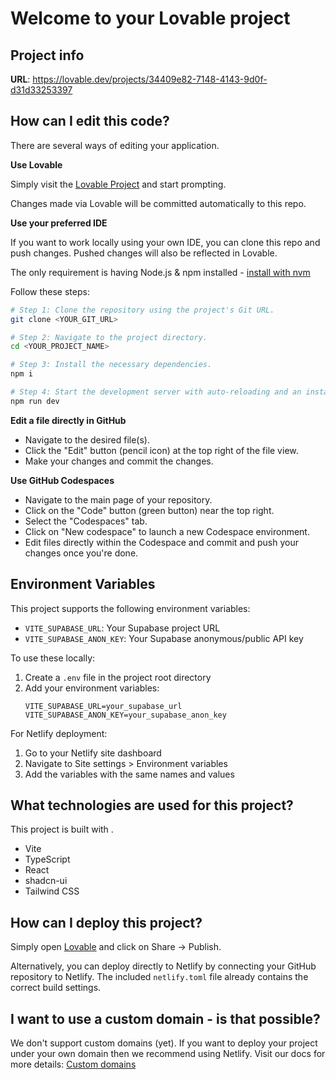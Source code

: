 
# Welcome to your Lovable project

## Project info

**URL**: https://lovable.dev/projects/34409e82-7148-4143-9d0f-d31d33253397

## How can I edit this code?

There are several ways of editing your application.

**Use Lovable**

Simply visit the [Lovable Project](https://lovable.dev/projects/34409e82-7148-4143-9d0f-d31d33253397) and start prompting.

Changes made via Lovable will be committed automatically to this repo.

**Use your preferred IDE**

If you want to work locally using your own IDE, you can clone this repo and push changes. Pushed changes will also be reflected in Lovable.

The only requirement is having Node.js & npm installed - [install with nvm](https://github.com/nvm-sh/nvm#installing-and-updating)

Follow these steps:

```sh
# Step 1: Clone the repository using the project's Git URL.
git clone <YOUR_GIT_URL>

# Step 2: Navigate to the project directory.
cd <YOUR_PROJECT_NAME>

# Step 3: Install the necessary dependencies.
npm i

# Step 4: Start the development server with auto-reloading and an instant preview.
npm run dev
```

**Edit a file directly in GitHub**

- Navigate to the desired file(s).
- Click the "Edit" button (pencil icon) at the top right of the file view.
- Make your changes and commit the changes.

**Use GitHub Codespaces**

- Navigate to the main page of your repository.
- Click on the "Code" button (green button) near the top right.
- Select the "Codespaces" tab.
- Click on "New codespace" to launch a new Codespace environment.
- Edit files directly within the Codespace and commit and push your changes once you're done.

## Environment Variables

This project supports the following environment variables:

- `VITE_SUPABASE_URL`: Your Supabase project URL
- `VITE_SUPABASE_ANON_KEY`: Your Supabase anonymous/public API key

To use these locally:

1. Create a `.env` file in the project root directory
2. Add your environment variables:
   ```
   VITE_SUPABASE_URL=your_supabase_url
   VITE_SUPABASE_ANON_KEY=your_supabase_anon_key
   ```

For Netlify deployment:

1. Go to your Netlify site dashboard
2. Navigate to Site settings > Environment variables
3. Add the variables with the same names and values

## What technologies are used for this project?

This project is built with .

- Vite
- TypeScript
- React
- shadcn-ui
- Tailwind CSS

## How can I deploy this project?

Simply open [Lovable](https://lovable.dev/projects/34409e82-7148-4143-9d0f-d31d33253397) and click on Share -> Publish.

Alternatively, you can deploy directly to Netlify by connecting your GitHub repository to Netlify. The included `netlify.toml` file already contains the correct build settings.

## I want to use a custom domain - is that possible?

We don't support custom domains (yet). If you want to deploy your project under your own domain then we recommend using Netlify. Visit our docs for more details: [Custom domains](https://docs.lovable.dev/tips-tricks/custom-domain/)
